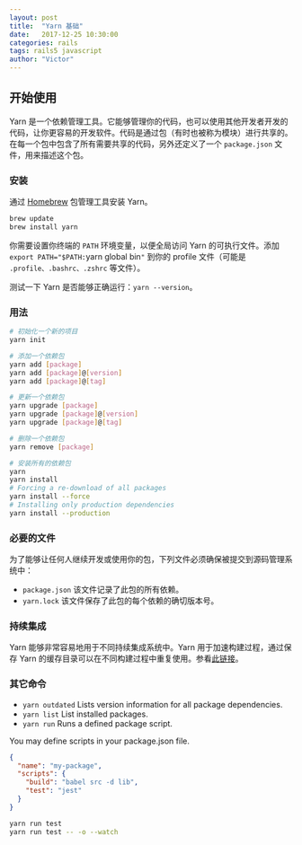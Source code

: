 ```yaml
---
layout: post
title:  "Yarn 基础"
date:   2017-12-25 10:30:00
categories: rails
tags: rails5 javascript
author: "Victor"
---
```


## 开始使用

Yarn 是一个依赖管理工具。它能够管理你的代码，也可以使用其他开发者开发的代码，让你更容易的开发软件。代码是通过包（有时也被称为模块）进行共享的。在每一个包中包含了所有需要共享的代码，另外还定义了一个 `package.json` 文件，用来描述这个包。

### 安装

通过 [Homebrew](https://brew.sh/) 包管理工具安装 Yarn。

```bash
brew update
brew install yarn
```

你需要设置你终端的 `PATH` 环境变量，以便全局访问 Yarn 的可执行文件。添加 `export PATH="$PATH:`yarn global bin`"` 到你的 profile 文件（可能是 `.profile、.bashrc、.zshrc` 等文件）。

测试一下 Yarn 是否能够正确运行：`yarn --version`。

### 用法

```bash
# 初始化一个新的项目
yarn init

# 添加一个依赖包
yarn add [package]
yarn add [package]@[version]
yarn add [package]@[tag]

# 更新一个依赖包
yarn upgrade [package]
yarn upgrade [package]@[version]
yarn upgrade [package]@[tag]

# 删除一个依赖包
yarn remove [package]

# 安装所有的依赖包
yarn
yarn install
# Forcing a re-download of all packages
yarn install --force
# Installing only production dependencies
yarn install --production
```

### 必要的文件

为了能够让任何人继续开发或使用你的包，下列文件必须确保被提交到源码管理系统中：

* `package.json` 该文件记录了此包的所有依赖。
* `yarn.lock` 该文件保存了此包的每个依赖的确切版本号。


### 持续集成

Yarn 能够非常容易地用于不同持续集成系统中。Yarn 用于加速构建过程，通过保存 Yarn 的缓存目录可以在不同构建过程中重复使用。参看[此链接](https://yarn.bootcss.com/docs/install-ci.html#semaphore-tab)。

### 其它命令

* `yarn outdated` Lists version information for all package dependencies.
* `yarn list` List installed packages.
* `yarn run` Runs a defined package script.

You may define scripts in your package.json file.

```json
{
  "name": "my-package",
  "scripts": {
    "build": "babel src -d lib",
    "test": "jest"
  }
}
```

```bash
yarn run test
yarn run test -- -o --watch
```
